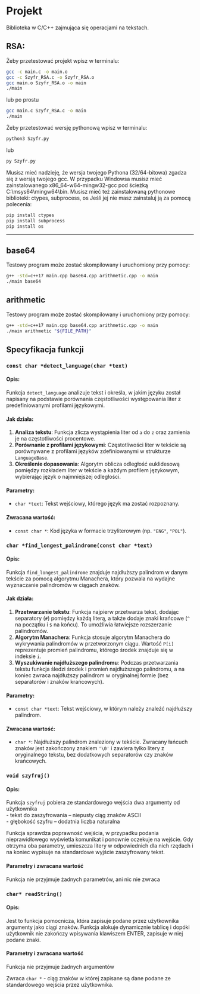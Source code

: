 # Projekt
Biblioteka w C/C++ zajmująca się operacjami na tekstach. 

## RSA:
Żeby przetestować projekt wpisz w terminalu:
```bash
gcc -c main.c -o main.o
gcc -c Szyfr_RSA.c -o Szyfr_RSA.o
gcc main.o Szyfr_RSA.o -o main
./main
```
lub po prostu
```bash
gcc main.c Szyfr_RSA.c -o main
./main
```
Żeby przetestować wersję pythonową wpisz w terminalu:
```bash
python3 Szyfr.py

```
lub
```bash
py Szyfr.py
```
Musisz mieć nadzieję, że wersja twojego Pythona (32/64-bitowa) zgadza się z wersją twojego gcc.
W przypadku Windowsa musisz mieć zainstalowanego x86_64-w64-mingw32-gcc pod ścieżką C:\msys64\mingw64\bin.
Musisz mieć też zainstalowaną pythonowe biblioteki:
ctypes, subprocess, os
Jeśli jej nie masz zainstaluj ją za pomocą polecenia:
```bash
pip install ctypes
pip install subprocess
pip install os
```
--------------------------------------
## base64

Testowy program może zostać skompilowany i uruchomiony przy pomocy:

```bash
g++ -std=c++17 main.cpp base64.cpp arithmetic.cpp -o main
./main base64
```

## arithmetic

Testowy program może zostać skompilowany i uruchomiony przy pomocy:

```bash
g++ -std=c++17 main.cpp base64.cpp arithmetic.cpp -o main
./main arithmetic "${FILE_PATH}"
```
## Specyfikacja funkcji
### `const char *detect_language(char *text)`

#### Opis:
Funkcja `detect_language` analizuje tekst i określa, w jakim języku został napisany na podstawie porównania częstotliwości występowania liter z predefiniowanymi profilami językowymi.

#### Jak działa:
1. **Analiza tekstu**: Funkcja zlicza wystąpienia liter od `a` do `z` oraz zamienia je na częstotliwości procentowe.
2. **Porównanie z profilami językowymi**: Częstotliwości liter w tekście są porównywane z profilami języków zdefiniowanymi w strukturze `LanguageBase`.
3. **Określenie dopasowania**: Algorytm oblicza odległość euklidesową pomiędzy rozkładem liter w tekście a każdym profilem językowym, wybierając język o najmniejszej odległości.

#### Parametry:
- `char *text`: Tekst wejściowy, którego język ma zostać rozpoznany.

#### Zwracana wartość:
- `const char *`: Kod języka w formacie trzyliterowym (np. `"ENG"`, `"POL"`).

### `char *find_longest_palindrome(const char *text)`

#### Opis:
Funkcja `find_longest_palindrome` znajduje najdłuższy palindrom w danym tekście za pomocą algorytmu Manachera, który pozwala na wydajne wyznaczanie palindromów w ciągach znaków.

#### Jak działa:
1. **Przetwarzanie tekstu**: Funkcja najpierw przetwarza tekst, dodając separatory (`#`) pomiędzy każdą literą, a także dodaje znaki krańcowe (`^` na początku i `$` na końcu). To umożliwia łatwiejsze rozszerzanie palindromów.
2. **Algorytm Manachera**: Funkcja stosuje algorytm Manachera do wykrywania palindromów w przetworzonym ciągu. Wartość `P[i]` reprezentuje promień palindromu, którego środek znajduje się w indeksie `i`.
3. **Wyszukiwanie najdłuższego palindromu**: Podczas przetwarzania tekstu funkcja śledzi środek i promień najdłuższego palindromu, a na koniec zwraca najdłuższy palindrom w oryginalnej formie (bez separatorów i znaków krańcowych).

#### Parametry:
- `const char *text`: Tekst wejściowy, w którym należy znaleźć najdłuższy palindrom.

#### Zwracana wartość:
- `char *`: Najdłuższy palindrom znaleziony w tekście. Zwracany łańcuch znaków jest zakończony znakiem `'\0'` i zawiera tylko litery z oryginalnego tekstu, bez dodatkowych separatorów czy znaków krańcowych.


### `void szyfruj()`

#### Opis:

Funkcja  `szyfruj` pobiera ze standardowego wejścia dwa argumenty od użytkownika  
	- tekst do zaszyfrowania – niepusty ciąg znaków ASCII  
	- głębokość szyfru – dodatnia liczba naturalna   
   
Funkcja sprawdza poprawność wejścia, w przypadku podania nieprawidłowego wyświetla komunikat i ponownie oczekuje na wejście.
Gdy otrzyma oba parametry, umieszcza litery w odpowiednich dla nich rzędach i na koniec wypisuje na standardowe wyjście zaszyfrowany tekst.

#### Parametry i zwracana wartość
Funkcja nie przyjmuje żadnych parametrów, ani nic nie zwraca

### `char* readString()`

#### Opis:

Jest to funkcja pomocnicza, która zapisuje podane przez użytkownika argumenty jako ciągi znaków.
Funkcja alokuje dynamicznie tablicę i dopóki użytkownik nie zakończy wpisywania klawiszem ENTER, zapisuje w niej podane znaki.


#### Parametry i zwracana wartość
Funkcja nie przyjmuje żadnych argumentów
  
Zwraca `char *` - ciąg znaków w której zapisane są dane podane ze standardowego wejścia przez użytkownika.

